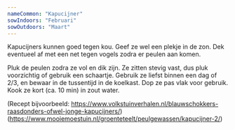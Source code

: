 ```yaml
---
nameCommon: "Kapucijner"
sowIndoors: "Februari"
sowOutdoors: "Maart"
---
```

<p class="plant-content">Kapucijners kunnen goed tegen kou. Geef ze wel een plekje in de zon. Dek eventueel af met een net tegen vogels zodra er peulen aan komen.</p>

<p class="plant-content">Pluk de peulen zodra ze vol en dik zijn. Ze zitten stevig vast, dus pluk voorzichtig of gebruik een schaartje. Gebruik ze liefst binnen een dag of 2/3, en bewaar in de tussentijd in de koelkast. Dop ze pas vlak voor gebruik. Kook ze kort (ca. 10 min) in zout water.</p>

(Recept bijvoorbeeld: <a>https://www.volkstuinverhalen.nl/blauwschokkers-raasdonders-ofwel-jonge-kapucijners/</a>)
(<a>https://www.mooiemoestuin.nl/groenteteelt/peulgewassen/kapucijner-2/</a>)
